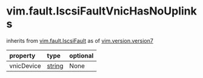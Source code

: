 vim.fault.IscsiFaultVnicHasNoUplinks
====================================
inherits from [vim.fault.IscsiFault](docs/vim.fault.IscsiFault.md)
as of [vim.version.version7](docs/vim.version.md)

| property | type | optional |
|:---------|:-----|:---------|
| vnicDevice | [string](string.md "string") | None |
